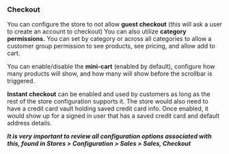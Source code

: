 ### Checkout

You can configure the store to not allow **guest checkout** (this will ask a user to create an account to checkout) You can also utilize **category permissions.** You can set by category or across all categories to allow a customer group permission to see products, see pricing, and allow add to cart.

You can enable/disable the **mini-cart** (enabled by default), configure how many products will show, and how many will show before the scrollbar is triggered.

**Instant checkout** can be enabled and used by customers as long as the rest of the store configuration supports it. The store would also need to have a credit card vault holding saved credit card info. Once enabled, it would show up for a signed in user that has a saved credit card and default address details.

**_It is very important to review all configuration options associated with this, found in Stores > Configuration > Sales > Sales, Checkout_**
